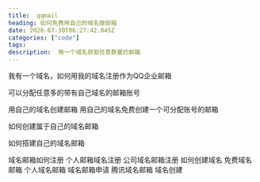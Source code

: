```yaml
---
title:  qqmail
heading: 如何免费用自己的域名做邮箱
date: 2020-07-30T06:27:42.045Z
categories: ["code"]
tags: 
description:  用一个域名获取任意数量的邮箱
---
```



我有一个域名，如何用我的域名注册作为QQ企业邮箱

可以分配任意多的带有自己域名的邮箱账号

用自己的域名创建邮箱
用自己的域名免费创建一个可分配账号的邮箱

如何创建属于自己的域名邮箱

如何搭建自己的域名邮箱


域名邮箱如何注册		个人邮箱域名注册		公司域名邮箱注册
如何创建域名		免费域名邮箱		个人域名邮箱
域名邮箱申请		腾讯域名邮箱		域名创建

